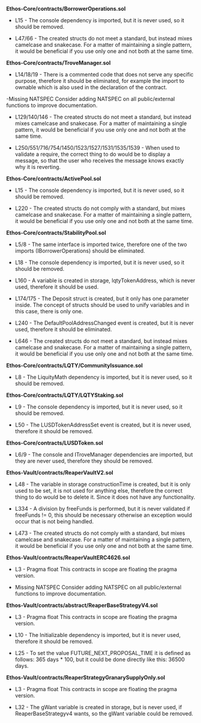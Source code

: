 **Ethos-Core/contracts/BorrowerOperations.sol**
- L15 - The console dependency is imported, but it is never used, so it should be removed.

- L47/66 - The created structs do not meet a standard, but instead mixes camelcase and snakecase. For a matter of maintaining a single pattern, it would be beneficial if you use only one and not both at the same time.


**Ethos-Core/contracts/TroveManager.sol**
- L14/18/19 - There is a commented code that does not serve any specific purpose, therefore it should be eliminated, for example the import to ownable
which is also used in the declaration of the contract.

-Missing NATSPEC
Consider adding NATSPEC on all public/external functions to improve documentation.

- L129/140/146 - The created structs do not meet a standard, but instead mixes camelcase and snakecase. For a matter of maintaining a single pattern, it would be beneficial if you use only one and not both at the same time.

- L250/551/716/754/1450/1523/1527/1531/1535/1539 - When used to validate a require, the correct thing to do would be to display a message, so that the user who receives the message knows exactly why it is reverting.


**Ethos-Core/contracts/ActivePool.sol**
- L15 - The console dependency is imported, but it is never used, so it should be removed.

- L220 - The created structs do not comply with a standard, but mixes camelcase and snakecase. For a matter of maintaining a single pattern, it would be beneficial if you use only one and not both at the same time.


**Ethos-Core/contracts/StabilityPool.sol**
- L5/8 - The same interface is imported twice, therefore one of the two imports (IBorrowerOperations) should be eliminated.

- L18 - The console dependency is imported, but it is never used, so it should be removed.

- L160 - A variable is created in storage, lqtyTokenAddress, which is never used, therefore it should be used.

- L174/175 - The Deposit struct is created, but it only has one parameter inside. The concept of structs should be used to unify variables and in this case, there is only one.

- L240 - The DefaultPoolAddressChanged event is created, but it is never used, therefore it should be eliminated.

- L646 - The created structs do not meet a standard, but instead mixes camelcase and snakecase. For a matter of maintaining a single pattern, it would be beneficial if you use only one and not both at the same time.


**Ethos-Core/contracts/LQTY/CommunityIssuance.sol**
- L8 - The LiquityMath dependency is imported, but it is never used, so it should be removed.


**Ethos-Core/contracts/LQTY/LQTYStaking.sol**
- L9 - The console dependency is imported, but it is never used, so it should be removed.

- L50 - The LUSDTokenAddressSet event is created, but it is never used, therefore it should be removed.


**Ethos-Core/contracts/LUSDToken.sol**
- L6/9 - The console and ITroveManager dependencies are imported, but they are never used, therefore they should be removed.


**Ethos-Vault/contracts/ReaperVaultV2.sol**
- L48 - The variable in storage constructionTime is created, but it is only used to be set, it is not used for anything else, therefore the correct thing to do would be to delete it. Since it does not have any functionality.

- L334 - A division by freeFunds is performed, but it is never validated if freeFunds != 0, this should be necessary otherwise an exception would occur that is not being handled.

- L473 - The created structs do not comply with a standard, but mixes camelcase and snakecase. For a matter of maintaining a single pattern, it would be beneficial if you use only one and not both at the same time.


**Ethos-Vault/contracts/ReaperVaultERC4626.sol**
- L3 - Pragma float This contracts in scope are floating the pragma version.

- Missing NATSPEC Consider adding NATSPEC on all public/external functions to improve documentation.


**Ethos-Vault/contracts/abstract/ReaperBaseStrategyV4.sol**
- L3 - Pragma float This contracts in scope are floating the pragma version.

- L10 - The Initializable dependency is imported, but it is never used, therefore it should be removed.

- L25 - To set the value FUTURE_NEXT_PROPOSAL_TIME it is defined as follows: 365 days * 100, but it could be done directly like this: 36500 days.


**Ethos-Vault/contracts/ReaperStrategyGranarySupplyOnly.sol**
- L3 - Pragma float This contracts in scope are floating the pragma version.

- L32 - The gWant variable is created in storage, but is never used, if ReaperBaseStrategyv4 wants, so the gWant variable could be removed.

